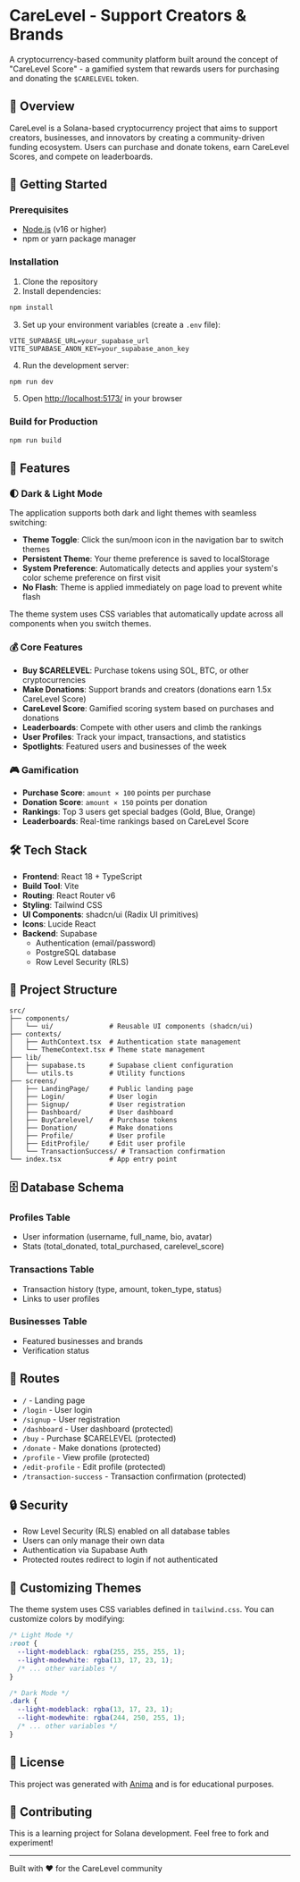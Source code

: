 # CareLevel - Support Creators & Brands

A cryptocurrency-based community platform built around the concept of "CareLevel Score" - a gamified system that rewards users for purchasing and donating the `$CARELEVEL` token.

## 🌟 Overview

CareLevel is a Solana-based cryptocurrency project that aims to support creators, businesses, and innovators by creating a community-driven funding ecosystem. Users can purchase and donate tokens, earn CareLevel Scores, and compete on leaderboards.

## 🚀 Getting Started

### Prerequisites

- [Node.js](https://nodejs.org/en/) (v16 or higher)
- npm or yarn package manager

### Installation

1. Clone the repository
2. Install dependencies:

```bash
npm install
```

3. Set up your environment variables (create a `.env` file):

```env
VITE_SUPABASE_URL=your_supabase_url
VITE_SUPABASE_ANON_KEY=your_supabase_anon_key
```

4. Run the development server:

```bash
npm run dev
```

5. Open [http://localhost:5173/](http://localhost:5173/) in your browser

### Build for Production

```bash
npm run build
```

## 🎨 Features

### 🌓 Dark & Light Mode

The application supports both dark and light themes with seamless switching:

- **Theme Toggle**: Click the sun/moon icon in the navigation bar to switch themes
- **Persistent Theme**: Your theme preference is saved to localStorage
- **System Preference**: Automatically detects and applies your system's color scheme preference on first visit
- **No Flash**: Theme is applied immediately on page load to prevent white flash

The theme system uses CSS variables that automatically update across all components when you switch themes.

### 💰 Core Features

- **Buy $CARELEVEL**: Purchase tokens using SOL, BTC, or other cryptocurrencies
- **Make Donations**: Support brands and creators (donations earn 1.5x CareLevel Score)
- **CareLevel Score**: Gamified scoring system based on purchases and donations
- **Leaderboards**: Compete with other users and climb the rankings
- **User Profiles**: Track your impact, transactions, and statistics
- **Spotlights**: Featured users and businesses of the week

### 🎮 Gamification

- **Purchase Score**: `amount × 100` points per purchase
- **Donation Score**: `amount × 150` points per donation
- **Rankings**: Top 3 users get special badges (Gold, Blue, Orange)
- **Leaderboards**: Real-time rankings based on CareLevel Score

## 🛠️ Tech Stack

- **Frontend**: React 18 + TypeScript
- **Build Tool**: Vite
- **Routing**: React Router v6
- **Styling**: Tailwind CSS
- **UI Components**: shadcn/ui (Radix UI primitives)
- **Icons**: Lucide React
- **Backend**: Supabase
  - Authentication (email/password)
  - PostgreSQL database
  - Row Level Security (RLS)

## 📁 Project Structure

```
src/
├── components/
│   └── ui/              # Reusable UI components (shadcn/ui)
├── contexts/
│   ├── AuthContext.tsx  # Authentication state management
│   └── ThemeContext.tsx # Theme state management
├── lib/
│   ├── supabase.ts      # Supabase client configuration
│   └── utils.ts         # Utility functions
├── screens/
│   ├── LandingPage/     # Public landing page
│   ├── Login/           # User login
│   ├── Signup/          # User registration
│   ├── Dashboard/       # User dashboard
│   ├── BuyCarelevel/    # Purchase tokens
│   ├── Donation/        # Make donations
│   ├── Profile/         # User profile
│   ├── EditProfile/     # Edit user profile
│   └── TransactionSuccess/ # Transaction confirmation
└── index.tsx            # App entry point
```

## 🗄️ Database Schema

### Profiles Table
- User information (username, full_name, bio, avatar)
- Stats (total_donated, total_purchased, carelevel_score)

### Transactions Table
- Transaction history (type, amount, token_type, status)
- Links to user profiles

### Businesses Table
- Featured businesses and brands
- Verification status

## 🎯 Routes

- `/` - Landing page
- `/login` - User login
- `/signup` - User registration
- `/dashboard` - User dashboard (protected)
- `/buy` - Purchase $CARELEVEL (protected)
- `/donate` - Make donations (protected)
- `/profile` - View profile (protected)
- `/edit-profile` - Edit profile (protected)
- `/transaction-success` - Transaction confirmation (protected)

## 🔒 Security

- Row Level Security (RLS) enabled on all database tables
- Users can only manage their own data
- Authentication via Supabase Auth
- Protected routes redirect to login if not authenticated

## 🎨 Customizing Themes

The theme system uses CSS variables defined in `tailwind.css`. You can customize colors by modifying:

```css
/* Light Mode */
:root {
  --light-modeblack: rgba(255, 255, 255, 1);
  --light-modewhite: rgba(13, 17, 23, 1);
  /* ... other variables */
}

/* Dark Mode */
.dark {
  --light-modeblack: rgba(13, 17, 23, 1);
  --light-modewhite: rgba(244, 250, 255, 1);
  /* ... other variables */
}
```

## 📝 License

This project was generated with [Anima](https://animaapp.com/) and is for educational purposes.

## 🤝 Contributing

This is a learning project for Solana development. Feel free to fork and experiment!

---

Built with ❤️ for the CareLevel community


